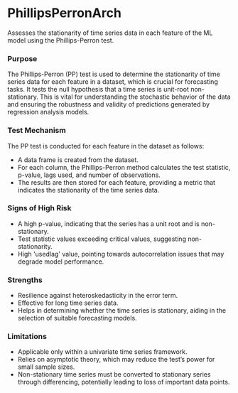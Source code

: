 # PhillipsPerronArch

Assesses the stationarity of time series data in each feature of the ML model using the Phillips-Perron test.

### Purpose

The Phillips-Perron (PP) test is used to determine the stationarity of time series data for each feature in a
dataset, which is crucial for forecasting tasks. It tests the null hypothesis that a time series is unit-root
non-stationary. This is vital for understanding the stochastic behavior of the data and ensuring the robustness and
validity of predictions generated by regression analysis models.

### Test Mechanism

The PP test is conducted for each feature in the dataset as follows:
- A data frame is created from the dataset.
- For each column, the Phillips-Perron method calculates the test statistic, p-value, lags used, and number of
observations.
- The results are then stored for each feature, providing a metric that indicates the stationarity of the time
series data.

### Signs of High Risk

- A high p-value, indicating that the series has a unit root and is non-stationary.
- Test statistic values exceeding critical values, suggesting non-stationarity.
- High 'usedlag' value, pointing towards autocorrelation issues that may degrade model performance.

### Strengths

- Resilience against heteroskedasticity in the error term.
- Effective for long time series data.
- Helps in determining whether the time series is stationary, aiding in the selection of suitable forecasting
models.

### Limitations

- Applicable only within a univariate time series framework.
- Relies on asymptotic theory, which may reduce the test’s power for small sample sizes.
- Non-stationary time series must be converted to stationary series through differencing, potentially leading to
loss of important data points.